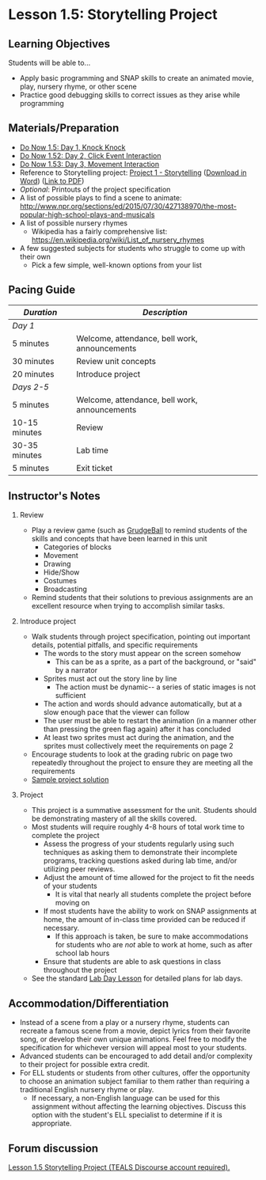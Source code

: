 <!--- REVISED -->
# Lesson 1.5: Storytelling Project

## Learning Objectives

Students will be able to...

-   Apply basic programming and SNAP skills to create an animated movie, play, nursery rhyme, or other scene
-   Practice good debugging skills to correct issues as they arise while programming

## Materials/Preparation

-   [Do Now 1.5: Day 1, Knock Knock](do_now_15.md)  
-   [Do Now 1.52: Day 2, Click Event Interaction](do_now_152.md)  
-   [Do Now 1.53: Day 3, Movement Interaction](do_now_153.md)  
-   Reference to Storytelling project: [Project 1 - Storytelling](project_1.md) ([Download in Word](https://tealsk12.gitbooks.io/introduction-to-computer-science/content/Projects/Projects%20Word/Project%201%20Storytelling.docx)) ([Link to PDF](https://tealsk12.gitbooks.io/introduction-to-computer-science/content/Projects/Projects%20PDF/Project%201%20Storytelling.pdf))
-   _Optional_: Printouts of the project specification
-   A list of possible plays to find a scene to animate: http://www.npr.org/sections/ed/2015/07/30/427138970/the-most-popular-high-school-plays-and-musicals
-   A list of possible nursery rhymes
    -   Wikipedia has a fairly comprehensive list: <https://en.wikipedia.org/wiki/List_of_nursery_rhymes>
-   A few suggested subjects for students who struggle to come up with their own
    -   Pick a few simple, well-known options from your list

## Pacing Guide

| _Duration_    | _Description_                                 |
| ------------- | --------------------------------------------- |
| _Day 1_       |                                               |
| 5 minutes     | Welcome, attendance, bell work, announcements |
| 30 minutes    | Review unit concepts                          |
| 20 minutes    | Introduce project                             |
| _Days 2-5_    |                                               |
| 5 minutes     | Welcome, attendance, bell work, announcements |
| 10-15 minutes | Review                                        |
| 30-35 minutes | Lab time                                      |
| 5 minutes     | Exit ticket                                   |

## Instructor's Notes

1.  Review

    -   Play a review game (such as [GrudgeBall](http://toengagethemall.blogspot.com/2013/02/grudgeball-review-game-where-kids-attack.html) to remind students of the skills and concepts that have been learned in this unit
        -   Categories of blocks
        -   Movement
        -   Drawing
        -   Hide/Show
        -   Costumes
        -   Broadcasting
    -   Remind students that their solutions to previous assignments are an excellent resource when trying to accomplish similar tasks.

2.  Introduce project

    -   Walk students through project specification, pointing out important details, potential pitfalls, and specific requirements
        -   The words to the story must appear on the screen somehow
            -   This can be as a sprite, as a part of the background, or "said" by a narrator
        -   Sprites must act out the story line by line
            -   The action must be dynamic-- a series of static images is not sufficient
        -   The action and words should advance automatically, but at a slow enough pace that the viewer can follow
        -   The user must be able to restart the animation (in a manner other than pressing the green flag again) after it has concluded
        -   At least two sprites must act during the animation, and the sprites must collectively meet the requirements on page 2
    -   Encourage students to look at the grading rubric on page two repeatedly throughout the project to ensure they are meeting all the requirements
    -   [Sample project solution](https://github.com/TEALSK12/introduction-to-computer-science-instructor/blob/master/curriculum/Sample%20Project%20Solutions.md)

3.  Project
    -   This project is a summative assessment for the unit.  Students should be demonstrating mastery of all the skills covered.
    -   Most students will require roughly 4-8 hours of total work time to complete the project
        -   Assess the progress of your students regularly using such techniques as asking them to demonstrate their incomplete programs, tracking questions asked during lab time, and/or utilizing peer reviews.
        -   Adjust the amount of time allowed for the project to fit the needs of your students
            -   It is vital that nearly all students complete the project before moving on
        -   If most students have the ability to work on SNAP assignments at home, the amount of in-class time provided can be reduced if necessary.
            -   If this approach is taken, be sure to make accommodations for students who are _not_ able to work at home, such as after school lab hours
        -   Ensure that students are able to ask questions in class throughout the project
    -   See the standard [Lab Day Lesson](lab_day_lesson.md) for detailed plans for lab days.

## Accommodation/Differentiation

-   Instead of a scene from a play or a nursery rhyme, students can recreate a famous scene from a movie, depict lyrics from their favorite song, or develop their own unique animations.  Feel free to modify the specification for whichever version will appeal most to your students.
-   Advanced students can be encouraged to add detail and/or complexity to their project for possible extra credit.
-   For ELL students or students from other cultures, offer the opportunity to choose an animation subject familiar to them rather than requiring a traditional English nursery rhyme or play.
    -   If necessary, a non-English language can be used for this assignment without affecting the learning objectives.  Discuss this option with the student's ELL specialist to determine if it is appropriate.

## Forum discussion

<a href="http://forums.tealsk12.org/c/unit-1-snap-basics/lesson-1-5-storytelling-project" target="_blank">
Lesson 1.5 Storytelling Project (TEALS Discourse account required).</a>
